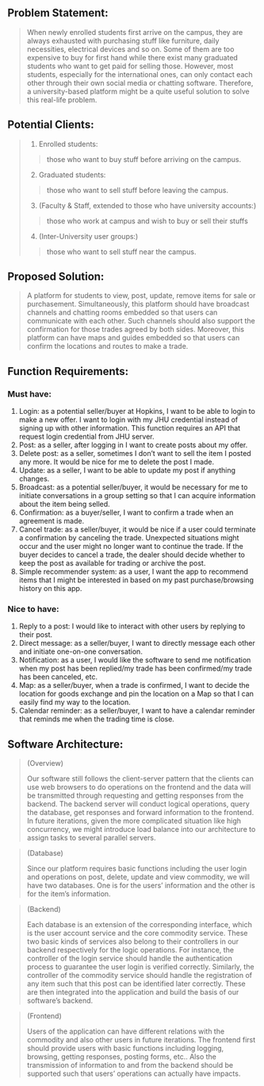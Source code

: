 ## Problem Statement:
> When newly enrolled students first arrive on the campus, they are always exhausted with purchasing stuff like furniture, daily necessities, electrical devices and so on. Some of them are too expensive to buy for first hand while there exist many graduated students who want to get paid for selling those. However, most students, especially for the international ones, can only contact each other through their own social media or chatting software. Therefore, a university-based platform might be a quite useful solution to solve this real-life problem.

## Potential Clients:
> 
> 1. Enrolled students:
>> those who want to buy stuff before arriving on the campus.
> 2. Graduated students:
>> those who want to sell stuff before leaving the campus.
> 3. (Faculty & Staff, extended to those who have university accounts:)
>> those who work at campus and wish to buy or sell their stuffs
> 4. (Inter-University user groups:)
>> those who want to sell stuff near the campus.

## Proposed Solution:
> A platform for students to view, post, update, remove items for sale or purchasement. Simultaneously, this platform should have broadcast channels and chatting rooms embedded so that users can communicate with each other. Such channels should also support the confirmation for those trades agreed by both sides. Moreover, this platform can have maps and guides embedded so that users can confirm the locations and routes to make a trade.

## Function Requirements:
### Must have:
1. Login: as a potential seller/buyer at Hopkins, I want to be able to login to make a new offer. I want to login with my JHU credential instead of signing up with other information. This function requires an API that request login credential from JHU server.
2. Post: as a seller, after logging in I want to create posts about my offer.
3. Delete post: as a seller, sometimes I don’t want to sell the item I posted any more. It would be nice for me to delete the post I made.
4. Update: as a seller, I want to be able to update my post if anything changes.
5. Broadcast: as a potential seller/buyer, it would be necessary for me to initiate conversations in a group setting so that I can acquire information about the item being selled.
6. Confirmation: as a buyer/seller, I want to confirm a trade when an agreement is made.
7. Cancel trade: as a seller/buyer, it would be nice if a user could terminate a confirmation by canceling the trade. Unexpected situations might occur and the user might no longer want to continue the trade. If the buyer decides to cancel a trade, the dealer should decide whether to keep the post as available for trading or archive the post.
8. Simple recommender system: as a user, I want the app to recommend items that I might be interested in based on my past purchase/browsing history on this app.


### Nice to have:
1. Reply to a post: I would like to interact with other users by replying to their post.
2. Direct message: as a seller/buyer, I want to directly message each other and initiate one-on-one conversation.
3. Notification: as a user, I would like the software to send me notification when my post has been replied/my trade has been confirmed/my trade has been canceled, etc.
4. Map: as a seller/buyer, when a trade is confirmed, I want to decide the location for goods exchange and pin the location on a Map so that I can easily find my way to the location.
5. Calendar reminder: as a seller/buyer, I want to have a calendar reminder that reminds me when the trading time is close.

## Software Architecture:
> (Overview) 
>
> Our software still follows the client-server pattern that the clients can use web browsers to do operations on the frontend and the data will be transmitted through requesting and getting responses from the backend. The backend server will conduct logical operations, query the database, get responses and forward information to the frontend. In future iterations, given the more complicated situation like high concurrency, we might introduce load balance into our architecture to assign tasks to several parallel servers.

> (Database) 
> 
> Since our platform requires basic functions including the user login and operations on post, delete, update and view commodity, we will have two databases. One is for the users’ information and the other is for the item’s information.

> (Backend) 
> 
> Each database is an extension of the corresponding interface, which is the user account service and the core commodity service. These two basic kinds of services also belong to their controllers in our backend respectively for the logic operations. For instance, the controller of the login service should handle the authentication process to guarantee the user login is verified correctly. Similarly, the controller of the commodity service should handle the registration of any item such that this post can be identified later correctly. These are then integrated into the application and build the basis of our software’s backend.

> (Frontend) 
> 
> Users of the application can have different relations with the commodity and also other users in future iterations. The frontend first should provide users with basic functions including logging, browsing, getting responses, posting forms, etc.. Also the transmission of information to and from the backend should be supported such that users’ operations can actually have impacts.


